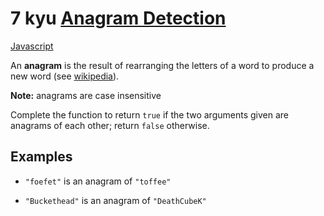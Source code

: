 # 7 kyu [Anagram Detection](https://www.codewars.com/kata/529eef7a9194e0cbc1000255)

<!-- START LANGUAGE_LINKS -->

[Javascript](./javascript.js)

<!-- END LANGUAGE_LINKS -->

An **anagram** is the result of rearranging the letters of a word to produce a new word (see [wikipedia](https://en.wikipedia.org/wiki/Anagram)).

**Note:** anagrams are case insensitive

Complete the function to return `true` if the two arguments given are anagrams of each other; return `false` otherwise.


## Examples

* `"foefet"` is an anagram of `"toffee"`

* `"Buckethead"` is an anagram of `"DeathCubeK"`
